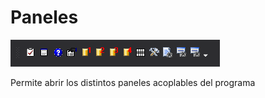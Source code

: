 # Paneles

![Barra de herramientas Paneles](../../../.gitbook/assets/paneles.png)

Permite abrir los distintos paneles acoplables del programa

